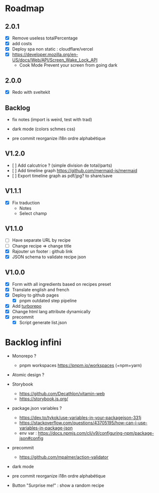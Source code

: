 # Roadmap
## 2.0.1
- [x] Remove useless totalPercentage
- [x] add costs
- [x] Deploy spa non static : cloudflare/vercel
- [x] https://developer.mozilla.org/en-US/docs/Web/API/Screen_Wake_Lock_API
  - Cook Mode Prevent your screen from going dark

## 2.0.0
- [x] Redo with sveltekit

## Backlog
- fix notes (import is weird, test with trad)

- dark mode (colors schmes css)
- pre commit reorganize i18n ordre alphabétique

## V1.2.0
- [ ] Add calcutrice ? (simple division de total/parts)
- [ ] Add timeline graph https://github.com/mermaid-js/mermaid
- [ ] Export timeline graph as pdf/jpg? to share/save

## V1.1.1
- [x] Fix traduction
  - Notes
  - Select champ

## V1.1.0
- [ ] Have separate URL by recipe
- [ ] Change recipe => change title
- [x] Rajouter un footer : github link
- [x] JSON schema to validate recipe json

## V1.0.0
- [x] Form with all ingredients based on recipes preset
- [x] Translate english and french
- [x] Deploy to github pages
  - [x] pnpm outdated step pipeline
- [x] Add [turborepo](https://turbo.build/repo/docs)
- [x] Change html lang attribute dynamically
- [x] precommit
  - [x] Script generate list.json

# Backlog infini
- Monorepo ?
  - pnpm workspaces https://pnpm.io/workspaces (+npm+yarn)
- Atomic design ?
- Storybook
  - https://github.com/Decathlon/vitamin-web
  - https://storybook.js.org/

- package.json variables ?
  - https://dev.to/tykok/use-variables-in-your-packagejson-331j
  - https://stackoverflow.com/questions/43705195/how-can-i-use-variables-in-package-json
  - env var : https://docs.npmjs.com/cli/v9/configuring-npm/package-json#config
- precommit
  - https://github.com/mpalmer/action-validator
- dark mode
- pre commit reorganize i18n ordre alphabétique
- Button "Surprise me!" : show a random recipe
